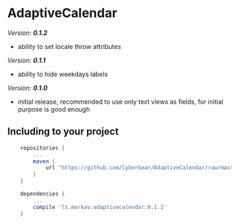 # AdaptiveCalendar

*Version:* ***0.1.2***

 - ability to set locale throw attributes

*Version:* ***0.1.1***

 - ability to hide weekdays labels

*Version:* ***0.1.0***

 - initial release, recommended to use only text views as fields, for initial purpose is good enough

## Including to your project

```Groovy
    repositories {
        ...
        maven {
            url "https://github.com/CyberGear/AdaptiveCalendar/raw/master/repo/"
        }
    }
```

```Groovy
    dependencies {
        ...
        compile 'lt.markav:adaptivecalendar:0.1.2'
    }
```
